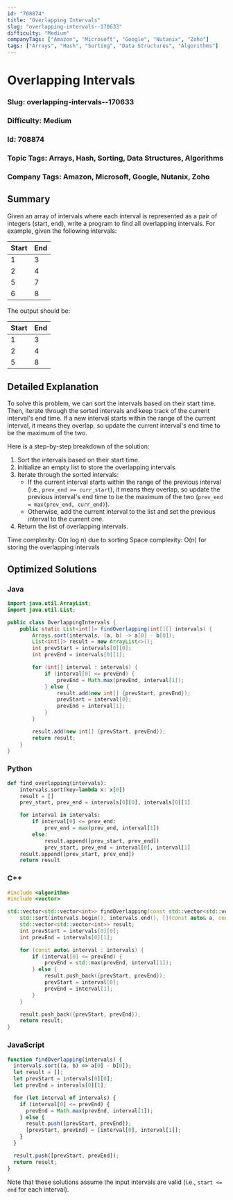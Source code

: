 ```yaml
---
id: "708874"
title: "Overlapping Intervals"
slug: "overlapping-intervals--170633"
difficulty: "Medium"
companyTags: ["Amazon", "Microsoft", "Google", "Nutanix", "Zoho"]
tags: ["Arrays", "Hash", "Sorting", "Data Structures", "Algorithms"]
---
```


**Overlapping Intervals**
=====================

### Slug: overlapping-intervals--170633
### Difficulty: Medium
### Id: 708874
### Topic Tags: Arrays, Hash, Sorting, Data Structures, Algorithms
### Company Tags: Amazon, Microsoft, Google, Nutanix, Zoho

## Summary
Given an array of intervals where each interval is represented as a pair of integers (start, end), write a program to find all overlapping intervals. For example, given the following intervals:

| Start | End |
| --- | --- |
| 1    | 3   |
| 2    | 4   |
| 5    | 7   |
| 6    | 8   |

The output should be:

| Start | End |
| --- | --- |
| 1    | 3   |
| 2    | 4   |
| 5    | 8   |

## Detailed Explanation
To solve this problem, we can sort the intervals based on their start time. Then, iterate through the sorted intervals and keep track of the current interval's end time. If a new interval starts within the range of the current interval, it means they overlap, so update the current interval's end time to be the maximum of the two.

Here is a step-by-step breakdown of the solution:

1. Sort the intervals based on their start time.
2. Initialize an empty list to store the overlapping intervals.
3. Iterate through the sorted intervals:
	* If the current interval starts within the range of the previous interval (i.e., `prev_end >= curr_start`), it means they overlap, so update the previous interval's end time to be the maximum of the two (`prev_end = max(prev_end, curr_end)`).
	* Otherwise, add the current interval to the list and set the previous interval to the current one.
4. Return the list of overlapping intervals.

Time complexity: O(n log n) due to sorting
Space complexity: O(n) for storing the overlapping intervals

## Optimized Solutions

### Java
```java
import java.util.ArrayList;
import java.util.List;

public class OverlappingIntervals {
    public static List<int[]> findOverlapping(int[][] intervals) {
        Arrays.sort(intervals, (a, b) -> a[0] - b[0]);
        List<int[]> result = new ArrayList<>();
        int prevStart = intervals[0][0];
        int prevEnd = intervals[0][1];

        for (int[] interval : intervals) {
            if (interval[0] <= prevEnd) {
                prevEnd = Math.max(prevEnd, interval[1]);
            } else {
                result.add(new int[] {prevStart, prevEnd});
                prevStart = interval[0];
                prevEnd = interval[1];
            }
        }

        result.add(new int[] {prevStart, prevEnd});
        return result;
    }
}
```

### Python
```python
def find_overlapping(intervals):
    intervals.sort(key=lambda x: x[0])
    result = []
    prev_start, prev_end = intervals[0][0], intervals[0][1]

    for interval in intervals:
        if interval[0] <= prev_end:
            prev_end = max(prev_end, interval[1])
        else:
            result.append([prev_start, prev_end])
            prev_start, prev_end = interval[0], interval[1]
    result.append([prev_start, prev_end])
    return result
```

### C++
```cpp
#include <algorithm>
#include <vector>

std::vector<std::vector<int>> findOverlapping(const std::vector<std::vector<int>>& intervals) {
    std::sort(intervals.begin(), intervals.end(), [](const auto& a, const auto& b) { return a[0] < b[0]; });
    std::vector<std::vector<int>> result;
    int prevStart = intervals[0][0];
    int prevEnd = intervals[0][1];

    for (const auto& interval : intervals) {
        if (interval[0] <= prevEnd) {
            prevEnd = std::max(prevEnd, interval[1]);
        } else {
            result.push_back({prevStart, prevEnd});
            prevStart = interval[0];
            prevEnd = interval[1];
        }
    }

    result.push_back({prevStart, prevEnd});
    return result;
}
```

### JavaScript
```javascript
function findOverlapping(intervals) {
  intervals.sort((a, b) => a[0] - b[0]);
  let result = [];
  let prevStart = intervals[0][0];
  let prevEnd = intervals[0][1];

  for (let interval of intervals) {
    if (interval[0] <= prevEnd) {
      prevEnd = Math.max(prevEnd, interval[1]);
    } else {
      result.push([prevStart, prevEnd]);
      [prevStart, prevEnd] = [interval[0], interval[1]];
    }
  }

  result.push([prevStart, prevEnd]);
  return result;
}
```

Note that these solutions assume the input intervals are valid (i.e., `start <= end` for each interval).